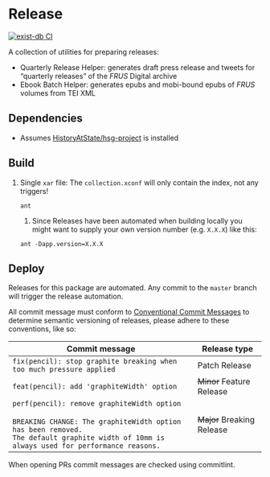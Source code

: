 # Release

[![exist-db CI](https://github.com/HistoryAtState/release/actions/workflows/build.yml/badge.svg)](https://github.com/HistoryAtState/release/actions/workflows/build.yml)

A collection of utilities for preparing releases:

- Quarterly Release Helper: generates draft press release and tweets for “quarterly releases” of the _FRUS_ Digital archive
- Ebook Batch Helper: generates epubs and mobi-bound epubs of _FRUS_ volumes from TEI XML

## Dependencies

- Assumes [HistoryAtState/hsg-project](https://github.com/HistoryAtState/hsg-project) is installed

## Build

1. Single `xar` file: The `collection.xconf` will only contain the index, not any triggers!

    ```shell
    ant
    ```

    1. Since Releases have been automated when building locally you might want to supply your own version number (e.g. `X.X.X`) like this:

    ```shell
    ant -Dapp.version=X.X.X
    ```

## Deploy

Releases for this package are automated. Any commit to the `master` branch will trigger the release automation.

All commit message must conform to [Conventional Commit Messages](https://www.conventionalcommits.org/en/v1.0.0/) to determine semantic versioning of releases, please adhere to these conventions, like so:

| Commit message  | Release type |
|-----------------|--------------|
| `fix(pencil): stop graphite breaking when too much pressure applied` | Patch Release |
| `feat(pencil): add 'graphiteWidth' option` | ~~Minor~~ Feature Release |
| `perf(pencil): remove graphiteWidth option`<br/><br/>`BREAKING CHANGE: The graphiteWidth option has been removed.`<br/>`The default graphite width of 10mm is always used for performance reasons.` | ~~Major~~ Breaking Release |

When opening PRs commit messages are checked using commitlint.